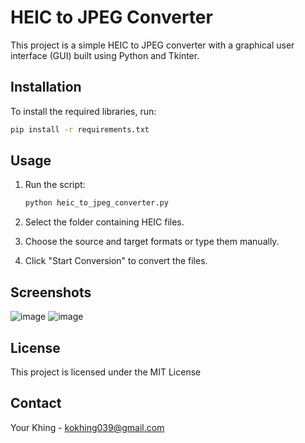 # HEIC to JPEG Converter

This project is a simple HEIC to JPEG converter with a graphical user interface (GUI) built using Python and Tkinter.

## Installation

To install the required libraries, run:

```bash
pip install -r requirements.txt
```

## Usage

1. Run the script:
   
   ```bash
   python heic_to_jpeg_converter.py
   ```

2. Select the folder containing HEIC files.

3. Choose the source and target formats or type them manually.

4. Click "Start Conversion" to convert the files. 

## Screenshots

![image](https://github.com/user-attachments/assets/0ae65053-7f23-4a6d-b92b-f0f0805a1c96)
![image](https://github.com/user-attachments/assets/3af84ac8-ed9f-4238-bb07-ec9f699c0bf6)


## License

This project is licensed under the MIT License 

## Contact

Your Khing - kokhing039@gmail.com
